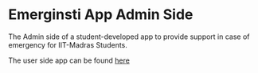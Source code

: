 # Emerginsti App Admin Side

The Admin side of a student-developed app to provide support in case of emergency for IIT-Madras Students.

The user side app can be found [here](https://github.com/saiharan12/InstiApp)
